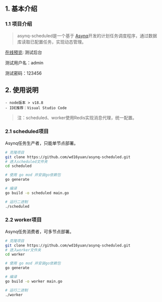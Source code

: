 ## 1. 基本介绍

### 1.1 项目介绍

> asynq-scheduled是一个基于 [Asynq](https://github.com/hibiken/asynq)开发的计划任务调度程序，通过数据库读取已配置任务，实现动态管理。

[在线预览](http://demo.fyly.cc:7202/): 测试后台

测试用户名：admin

测试密码：123456

## 2. 使用说明

```
- node版本 > v18.8
- IDE推荐：Visual Studio Code
```
> 注：scheduled、worker使用Redis实现消息代理，统一配置。

### 2.1 scheduled项目
Asynq任务生产者，只能单节点部署。

```bash
# 克隆项目
git clone https://github.com/wd16yuan/asynq-scheduled.git
# 进入scheduled文件夹
cd scheduled

# 使用 go mod 并安装go依赖包
go generate

# 编译 
go build -o scheduled main.go

# 运行二进制
./scheduled 
```

### 2.2 worker项目
Asynq任务消费者，可多节点部署。

```bash
# 克隆项目
git clone https://github.com/wd16yuan/asynq-scheduled.git
# 进入worker文件夹
cd worker

# 使用 go mod 并安装go依赖包
go generate

# 编译 
go build -o worker main.go

# 运行二进制
./worker 
```